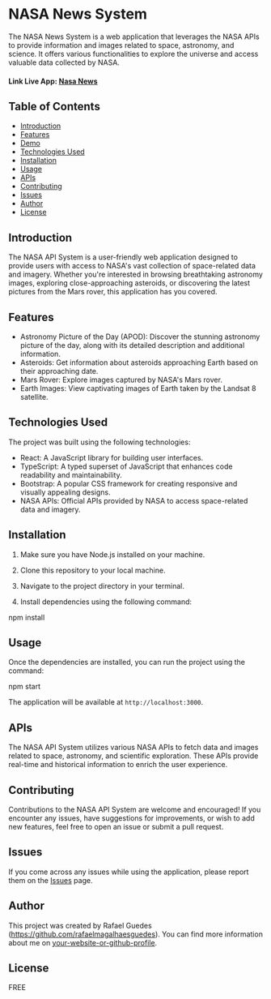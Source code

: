 # NASA News System

The NASA News System is a web application that leverages the NASA APIs to provide information and images related to space, astronomy, and science. It offers various functionalities to explore the universe and access valuable data collected by NASA.

#### Link Live App: <a href="https://nasanews-rafaelmagalhaesguedes.vercel.app/">Nasa News</a>

## Table of Contents

- [Introduction](#introduction)
- [Features](#features)
- [Demo](#demo)
- [Technologies Used](#technologies-used)
- [Installation](#installation)
- [Usage](#usage)
- [APIs](#apis)
- [Contributing](#contributing)
- [Issues](#issues)
- [Author](#author)
- [License](#license)

## Introduction

The NASA API System is a user-friendly web application designed to provide users with access to NASA's vast collection of space-related data and imagery. Whether you're interested in browsing breathtaking astronomy images, exploring close-approaching asteroids, or discovering the latest pictures from the Mars rover, this application has you covered.

## Features

- Astronomy Picture of the Day (APOD): Discover the stunning astronomy picture of the day, along with its detailed description and additional information.
- Asteroids: Get information about asteroids approaching Earth based on their approaching date.
- Mars Rover: Explore images captured by NASA's Mars rover.
- Earth Images: View captivating images of Earth taken by the Landsat 8 satellite.

## Technologies Used

The project was built using the following technologies:

- React: A JavaScript library for building user interfaces.
- TypeScript: A typed superset of JavaScript that enhances code readability and maintainability.
- Bootstrap: A popular CSS framework for creating responsive and visually appealing designs.
- NASA APIs: Official APIs provided by NASA to access space-related data and imagery.

## Installation

1. Make sure you have Node.js installed on your machine.

2. Clone this repository to your local machine.

3. Navigate to the project directory in your terminal.

4. Install dependencies using the following command:

npm install

## Usage

Once the dependencies are installed, you can run the project using the command:

npm start


The application will be available at `http://localhost:3000`.

## APIs

The NASA API System utilizes various NASA APIs to fetch data and images related to space, astronomy, and scientific exploration. These APIs provide real-time and historical information to enrich the user experience.

## Contributing

Contributions to the NASA API System are welcome and encouraged! If you encounter any issues, have suggestions for improvements, or wish to add new features, feel free to open an issue or submit a pull request.

## Issues

If you come across any issues while using the application, please report them on the [Issues](https://github.com/your-username/your-repo-name/issues) page.

## Author

This project was created by Rafael Guedes (https://github.com/rafaelmagalhaesguedes). You can find more information about me on [your-website-or-github-profile](https://github.com/rafaelmagalhaesguedes).

## License

FREE

